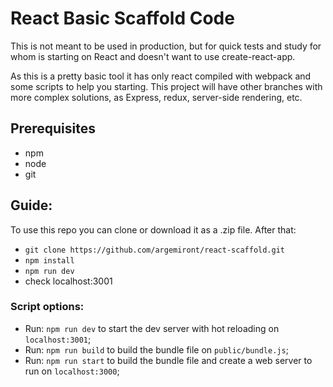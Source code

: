 # React Basic Scaffold Code

This is not meant to be used in production, but for quick tests and study for whom is starting on React and doesn't want to use create-react-app.

As this is a pretty basic tool it has only react compiled with webpack and some scripts to help you starting. This project will have other branches with more complex solutions, as Express, redux, server-side rendering, etc.

## Prerequisites

- npm
- node
- git

## Guide:
To use this repo you can clone or download it as a .zip file. After that:

- `git clone https://github.com/argemiront/react-scaffold.git`
- `npm install`
- `npm run dev`
- check localhost:3001


### Script options:

- Run: `npm run dev` to start the dev server with hot reloading on `localhost:3001`;
- Run: `npm run build` to build the bundle file on `public/bundle.js`;
- Run: `npm run start` to build the bundle file and create a web server to run on `localhost:3000`;


